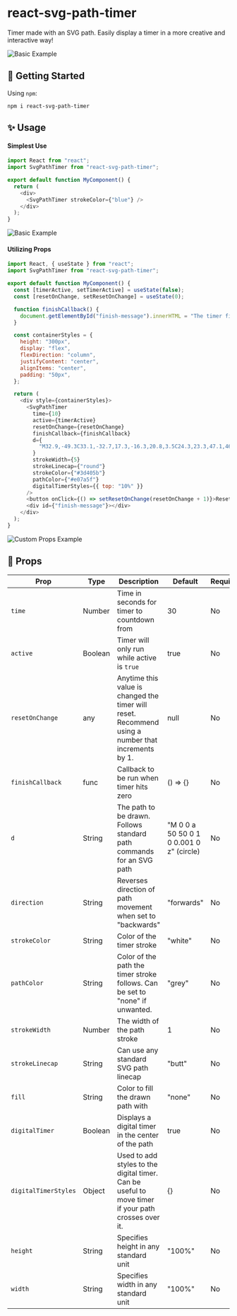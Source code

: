 # react-svg-path-timer

Timer made with an SVG path. Easily display a timer in a more creative and interactive way!

![Basic Example](https://media.giphy.com/media/Rk2hDPZhjGhXGARzp1/giphy.gif)

## 🚀 Getting Started

Using `npm`:

```
npm i react-svg-path-timer
```

## ✨ Usage

#### Simplest Use

```javascript
import React from "react";
import SvgPathTimer from "react-svg-path-timer";

export default function MyComponent() {
  return (
    <div>
      <SvgPathTimer strokeColor={"blue"} />
    </div>
  );
}
```

![Basic Example](https://media.giphy.com/media/Rk2hDPZhjGhXGARzp1/giphy.gif)

#### Utilizing Props

```javascript
import React, { useState } from "react";
import SvgPathTimer from "react-svg-path-timer";

export default function MyComponent() {
  const [timerActive, setTimerActive] = useState(false);
  const [resetOnChange, setResetOnChange] = useState(0);

  function finishCallback() {
    document.getElementById("finish-message").innerHTML = "The timer finished!";
  }

  const containerStyles = {
    height: "300px",
    display: "flex",
    flexDirection: "column",
    justifyContent: "center",
    alignItems: "center",
    padding: "50px",
  };

  return (
    <div style={containerStyles}>
      <SvgPathTimer
        time={10}
        active={timerActive}
        resetOnChange={resetOnChange}
        finishCallback={finishCallback}
        d={
          "M32.9,-49.3C33.1,-32.7,17.3,-16.3,20.8,3.5C24.3,23.3,47.1,46.7,46.9,60.5C46.7,74.4,23.3,78.8,5.2,73.6C-13,68.4,-25.9,53.7,-40.7,39.8C-55.5,25.9,-72,13,-65.7,6.3C-59.4,-0.4,-30.3,-0.7,-15.5,-17.4C-0.7,-34,-0.4,-66.9,8,-74.8C16.3,-82.8,32.7,-65.9,32.9,-49.3Z"
        }
        strokeWidth={5}
        strokeLinecap={"round"}
        strokeColor={"#3d405b"}
        pathColor={"#e07a5f"}
        digitalTimerStyles={{ top: "10%" }}
      />
      <button onClick={() => setResetOnChange(resetOnChange + 1)}>Reset</button>
      <div id={"finish-message"}></div>
    </div>
  );
}
```

![Custom Props Example](https://media.giphy.com/media/L39TSXpKdSI6Ad3Kds/giphy.gif)

## 📌 Props

| Prop                 | Type    | Description                                                                                        | Default                                  | Required |
| -------------------- | ------- | -------------------------------------------------------------------------------------------------- | ---------------------------------------- | -------- |
| `time`               | Number  | Time in seconds for timer to countdown from                                                        | 30                                       | No       |
| `active`             | Boolean | Timer will only run while active is `true`                                                         | true                                     | No       |
| `resetOnChange`      | any     | Anytime this value is changed the timer will reset. Recommend using a number that increments by 1. | null                                     | No       |
| `finishCallback`     | func    | Callback to be run when timer hits zero                                                            | () => {}                                 | No       |
| `d`                  | String  | The path to be drawn. Follows standard path commands for an SVG path                               | "M 0 0 a 50 50 0 1 0 0.001 0 z" (circle) | No       |
| `direction`          | String  | Reverses direction of path movement when set to "backwards"                                        | "forwards"                               | No       |
| `strokeColor`        | String  | Color of the timer stroke                                                                          | "white"                                  | No       |
| `pathColor`          | String  | Color of the path the timer stroke follows. Can be set to "none" if unwanted.                      | "grey"                                   | No       |
| `strokeWidth`        | Number  | The width of the path stroke                                                                       | 1                                        | No       |
| `strokeLinecap`      | String  | Can use any standard SVG path linecap                                                              | "butt"                                   | No       |
| `fill`               | String  | Color to fill the drawn path with                                                                  | "none"                                   | No       |
| `digitalTimer`       | Boolean | Displays a digital timer in the center of the path                                                 | true                                     | No       |
| `digitalTimerStyles` | Object  | Used to add styles to the digital timer. Can be useful to move timer if your path crosses over it. | {}                                       | No       |
| `height`             | String  | Specifies height in any standard unit                                                              | "100%"                                   | No       |
| `width`              | String  | Specifies width in any standard unit                                                               | "100%"                                   | No       |
